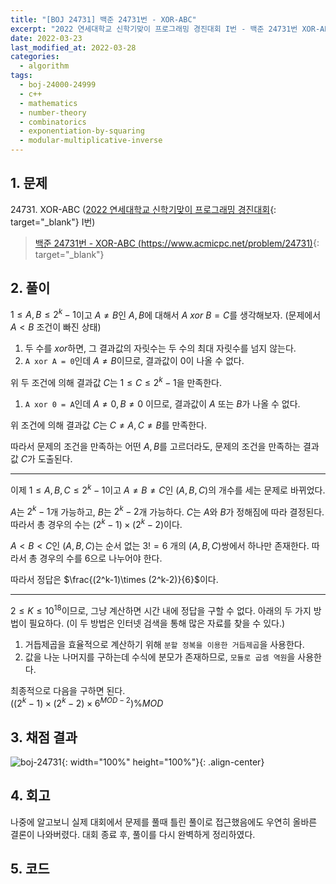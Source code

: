 ```yaml
---
title: "[BOJ 24731] 백준 24731번 - XOR-ABC"
excerpt: "2022 연세대학교 신학기맞이 프로그래밍 경진대회 I번 - 백준 24731번 XOR-ABC 풀이"
date: 2022-03-23
last_modified_at: 2022-03-28
categories:
  - algorithm
tags:
  - boj-24000-24999
  - c++
  - mathematics
  - number-theory
  - combinatorics
  - exponentiation-by-squaring
  - modular-multiplicative-inverse
---
```


## 1. 문제
$24731$. XOR-ABC ([2022 연세대학교 신학기맞이 프로그래밍 경진대회](https://burningfalls.github.io/contest/yonsei-baekjoon-contest/){: target="_blank"} I번)

> [백준 24731번 - XOR-ABC (https://www.acmicpc.net/problem/24731)](https://www.acmicpc.net/problem/24731){: target="_blank"}

## 2. 풀이

$1\leq A,B\leq 2^k-1$이고 $A\neq B$인 $A,B$에 대해서 $A\ xor\ B=C$를 생각해보자. (문제에서 $A\lt B$ 조건이 빠진 상태)

  1. 두 수를 $xor$하면, 그 결과값의 자릿수는 두 수의 최대 자릿수를 넘지 않는다.
  1. `A xor A = 0`인데 $A\neq B$이므로, 결과값이 0이 나올 수 없다.

위 두 조건에 의해 결과값 $C$는 $1\leq C\leq 2^k-1$을 만족한다.

  1. `A xor 0 = A`인데 $A\neq 0, B\neq 0$ 이므로, 결과값이 $A$ 또는 $B$가 나올 수 없다.

위 조건에 의해 결과값 $C$는 $C\neq A, C\neq B$를 만족한다.

따라서 문제의 조건을 만족하는 어떤 $A, B$를 고르더라도, 문제의 조건을 만족하는 결과값 $C$가 도출된다.

---

이제 $1\leq A,B,C\leq 2^k-1$이고 $A\neq B \neq C$인 $(A,B,C)$의 개수를 세는 문제로 바뀌었다.

$A$는 $2^k-1$개 가능하고, $B$는 $2^k-2$개 가능하다. $C$는 $A$와 $B$가 정해짐에 따라 결정된다. 따라서 총 경우의 수는 $(2^k-1)\times (2^k-2)$이다.

$A\lt B\lt C$인 $(A,B,C)$는 순서 없는 $3!=6$ 개의 $(A,B,C)$쌍에서 하나만 존재한다. 따라서 총 경우의 수를 $6$으로 나누어야 한다.

따라서 정답은 $\frac{(2^k-1)\times (2^k-2)}{6}$이다.

---

$2\leq K\leq 10^{18}$이므로, 그냥 계산하면 시간 내에 정답을 구할 수 없다. 아래의 두 가지 방법이 필요하다. (이 두 방법은 인터넷 검색을 통해 많은 자료를 찾을 수 있다.)

  1. 거듭제곱을 효율적으로 계산하기 위해 `분할 정복을 이용한 거듭제곱`을 사용한다.
  1. 값을 나눈 나머지를 구하는데 수식에 분모가 존재하므로, `모듈로 곱셈 역원`을 사용한다.

최종적으로 다음을 구하면 된다.  
$((2^k-1)\times (2^k-2)\times 6^{MOD-2})\%MOD$

## 3. 채점 결과

![boj-24731](https://user-images.githubusercontent.com/30232837/159625314-c0ce2bc0-2b99-4338-af4c-1dbe8c724d99.png "boj-24731"){: width="100%" height="100%"}{: .align-center}

## 4. 회고

나중에 알고보니 실제 대회에서 문제를 풀때 틀린 풀이로 접근했음에도 우연히 올바른 결론이 나와버렸다. 대회 종료 후, 풀이를 다시 완벽하게 정리하였다.

## 5. 코드

<script src="https://gist.github.com/BurningFalls/6f641d94880af266b9779f9499ff800b.js"></script>